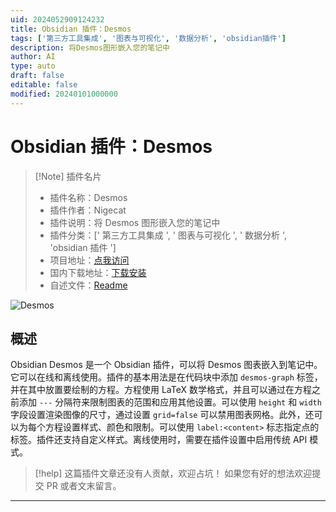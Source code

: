 ```yaml
---
uid: 2024052909124232
title: Obsidian 插件：Desmos
tags: ['第三方工具集成', '图表与可视化', '数据分析', 'obsidian插件']
description: 将Desmos图形嵌入您的笔记中
author: AI
type: auto
draft: false
editable: false
modified: 20240101000000
---
```


# Obsidian 插件：Desmos

> [!Note] 插件名片
> - 插件名称：Desmos
> - 插件作者：Nigecat
> - 插件说明：将 Desmos 图形嵌入您的笔记中
> - 插件分类：[' 第三方工具集成 ', ' 图表与可视化 ', ' 数据分析 ', 'obsidian 插件 ']
> - 项目地址：[点我访问](https://github.com/Nigecat/obsidian-desmos)
> - 国内下载地址：[下载安装](https://pkmer.cn/products/plugin/pluginMarket/?obsidian-desmos)
> - 自述文件：[Readme](https://ghproxy.net/https://raw.githubusercontent.com/Nigecat/obsidian-desmos/master/README.md)

![Desmos](https://cdn.pkmer.cn/covers/obsidian-desmos.png!pkmer)

## 概述

Obsidian Desmos 是一个 Obsidian 插件，可以将 Desmos 图表嵌入到笔记中。它可以在线和离线使用。插件的基本用法是在代码块中添加 `desmos-graph` 标签，并在其中放置要绘制的方程。方程使用 LaTeX 数学格式，并且可以通过在方程之前添加 `---` 分隔符来限制图表的范围和应用其他设置。可以使用 `height` 和 `width` 字段设置渲染图像的尺寸，通过设置 `grid=false` 可以禁用图表网格。此外，还可以为每个方程设置样式、颜色和限制。可以使用 `label:<content>` 标志指定点的标签。插件还支持自定义样式。离线使用时，需要在插件设置中启用传统 API 模式。

> [!help]
> 这篇插件文章还没有人贡献，欢迎占坑！
> 如果您有好的想法欢迎提交 PR 或者文末留言。

---




